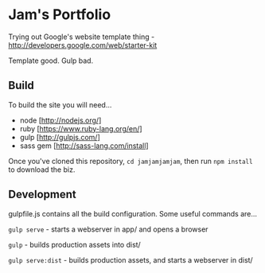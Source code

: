 # Jam's Portfolio

Trying out Google's website template thing - http://developers.google.com/web/starter-kit

Template good. Gulp bad.

##  Build

To build the site you will need...

- node [http://nodejs.org/]
- ruby [https://www.ruby-lang.org/en/]
- gulp [http://gulpjs.com/]
- sass gem [http://sass-lang.com/install]

Once you've cloned this repository, `cd jamjamjamjam`, then run `npm install` to download the biz.

## Development

gulpfile.js contains all the build configuration. Some useful commands are...

`gulp serve` - starts a webserver in app/ and opens a browser

`gulp` - builds production assets into dist/

`gulp serve:dist` - builds production assets, and starts a webserver in dist/
